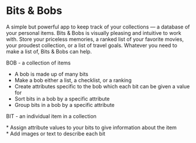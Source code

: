 # Bits & Bobs

A simple but powerful app to keep track of your collections — a database of your personal items. Bits & Bobs is visually pleasing and intuitive to work with. Store your priceless memories, a ranked list of your favorite movies, your proudest collection, or a list of travel goals. Whatever you need to make a list of, Bits & Bobs can help. 

BOB - a collection of items

* A bob is made up of many bits
* Make a bob either a list, a checklist, or a ranking
* Create attributes specific to the bob which each bit can be given a value for
* Sort bits in a bob by a specific attribute
* Group bits in a bob by a specific attribute

BIT - an individual item in a collection

* Assign attribute values to your bits to give information about the item
* Add images or text to describe each bit
